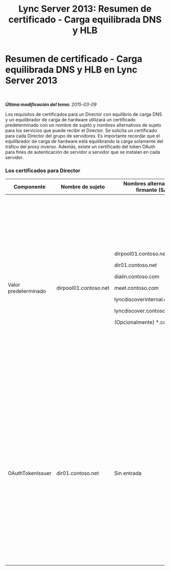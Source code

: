 ﻿---
title: 'Lync Server 2013: Resumen de certificado - Carga equilibrada DNS y HLB'
TOCTitle: Resumen de certificado - Carga equilibrada DNS y HLB
ms:assetid: 8318a1a4-b423-47b7-95e6-9541adfad391
ms:mtpsurl: https://technet.microsoft.com/es-es/library/JJ205047(v=OCS.15)
ms:contentKeyID: 48275870
ms.date: 01/07/2017
mtps_version: v=OCS.15
ms.translationtype: HT
---

# Resumen de certificado - Carga equilibrada DNS y HLB en Lync Server 2013

 

_**Última modificación del tema:** 2015-03-09_

Los requisitos de certificados para un Director con equilibrio de carga DNS y un equilibrador de carga de hardware utilizará un certificado predeterminado con un nombre de sujeto y nombres alternativos de sujeto para los servicios que puede recibir el Director. Se solicita un certificado para cada Director del grupo de servidores. Es importante recordar que el equilibrador de carga de hardware está equilibrando la carga solamente del tráfico del proxy inverso. Además, existe un certificado del token OAuth para fines de autenticación de servidor a servidor que se instalan en cada servidor.

### Los certificados para Director

<table>
<colgroup>
<col style="width: 25%" />
<col style="width: 25%" />
<col style="width: 25%" />
<col style="width: 25%" />
</colgroup>
<thead>
<tr class="header">
<th>Componente</th>
<th>Nombre de sujeto</th>
<th>Nombres alternativos del firmante (SAN)</th>
<th>Comentarios</th>
</tr>
</thead>
<tbody>
<tr class="odd">
<td><p>Valor predeterminado</p></td>
<td><p>dirpool01.contoso.net</p></td>
<td><p>dirpool01.contoso.net</p>
<p>dir01.contoso.net</p>
<p>dialin.contoso.com</p>
<p>meet.contoso.com</p>
<p>lyncdiscoverinternal.contoso.com</p>
<p>lyncdiscover.contoso.com</p>
<p>(Opcionalmente) *.contoso.com</p></td>
<td><p>Los certificados de Director pueden solicitarse de una entidad de certificación (CA) administrada internamente o de una entidad de certificación pública.</p>
<p>El Director responde a las solicitudes del servidor proxy inverso en el perímetro o desde el Servidor perimetral. Los clientes internos no utilizarán el Director.</p>
<p>O una entrada de comodín para las direcciones URL sencillas</p></td>
</tr>
<tr class="even">
<td><p>OAuthTokenIssuer</p></td>
<td><p>dir01.contoso.net</p></td>
<td><p>Sin entrada</p></td>
<td><div class="alert">
> [!IMPORTANT]  
> Tenga en cuenta que la longitud de clave mínima es de 1.024, pero puede recibir una advertencia que la longitud de clave mínima recomendada es de 2.048 bits.


</div>
<p>El certificado OAuthTokenIssuer es un certificado de propósito único para la autenticación de servidores en un entorno de gran escala y puede solicitarse desde una CA interna o desde una CA pública. El certificado es obligatorio.</p></td>
</tr>
</tbody>
</table>

